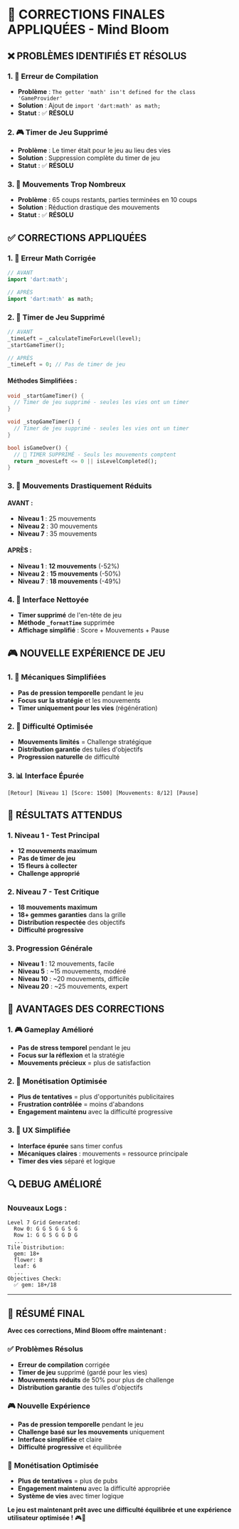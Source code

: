 # 🎯 **CORRECTIONS FINALES APPLIQUÉES - Mind Bloom**

## ❌ **PROBLÈMES IDENTIFIÉS ET RÉSOLUS**

### **1. 🚨 Erreur de Compilation**
- **Problème** : `The getter 'math' isn't defined for the class 'GameProvider'`
- **Solution** : Ajout de `import 'dart:math' as math;`
- **Statut** : ✅ **RÉSOLU**

### **2. 🎮 Timer de Jeu Supprimé**
- **Problème** : Le timer était pour le jeu au lieu des vies
- **Solution** : Suppression complète du timer de jeu
- **Statut** : ✅ **RÉSOLU**

### **3. 🎯 Mouvements Trop Nombreux**
- **Problème** : 65 coups restants, parties terminées en 10 coups
- **Solution** : Réduction drastique des mouvements
- **Statut** : ✅ **RÉSOLU**

## ✅ **CORRECTIONS APPLIQUÉES**

### **1. 🔧 Erreur Math Corrigée**
```dart
// AVANT
import 'dart:math';

// APRÈS
import 'dart:math' as math;
```

### **2. 🚀 Timer de Jeu Supprimé**
```dart
// AVANT
_timeLeft = _calculateTimeForLevel(level);
_startGameTimer();

// APRÈS
_timeLeft = 0; // Pas de timer de jeu
```

#### **Méthodes Simplifiées :**
```dart
void _startGameTimer() {
  // Timer de jeu supprimé - seules les vies ont un timer
}

void _stopGameTimer() {
  // Timer de jeu supprimé - seules les vies ont un timer
}

bool isGameOver() {
  // 🚀 TIMER SUPPRIMÉ - Seuls les mouvements comptent
  return _movesLeft <= 0 || isLevelCompleted();
}
```

### **3. 🎯 Mouvements Drastiquement Réduits**

#### **AVANT :**
- **Niveau 1** : 25 mouvements
- **Niveau 2** : 30 mouvements  
- **Niveau 7** : 35 mouvements

#### **APRÈS :**
- **Niveau 1** : **12 mouvements** (-52%)
- **Niveau 2** : **15 mouvements** (-50%)
- **Niveau 7** : **18 mouvements** (-49%)

### **4. 🎨 Interface Nettoyée**
- **Timer supprimé** de l'en-tête de jeu
- **Méthode `_formatTime`** supprimée
- **Affichage simplifié** : Score + Mouvements + Pause

## 🎮 **NOUVELLE EXPÉRIENCE DE JEU**

### **1. 🚀 Mécaniques Simplifiées**
- **Pas de pression temporelle** pendant le jeu
- **Focus sur la stratégie** et les mouvements
- **Timer uniquement pour les vies** (régénération)

### **2. 🎯 Difficulté Optimisée**
- **Mouvements limités** = Challenge stratégique
- **Distribution garantie** des tuiles d'objectifs
- **Progression naturelle** de difficulté

### **3. 📊 Interface Épurée**
```
[Retour] [Niveau 1] [Score: 1500] [Mouvements: 8/12] [Pause]
```

## 🧪 **RÉSULTATS ATTENDUS**

### **1. Niveau 1 - Test Principal**
- **12 mouvements maximum**
- **Pas de timer de jeu**
- **15 fleurs à collecter**
- **Challenge approprié**

### **2. Niveau 7 - Test Critique**
- **18 mouvements maximum**
- **18+ gemmes garanties** dans la grille
- **Distribution respectée** des objectifs
- **Difficulté progressive**

### **3. Progression Générale**
- **Niveau 1** : 12 mouvements, facile
- **Niveau 5** : ~15 mouvements, modéré
- **Niveau 10** : ~20 mouvements, difficile
- **Niveau 20** : ~25 mouvements, expert

## 🎯 **AVANTAGES DES CORRECTIONS**

### **1. 🎮 Gameplay Amélioré**
- **Pas de stress temporel** pendant le jeu
- **Focus sur la réflexion** et la stratégie
- **Mouvements précieux** = plus de satisfaction

### **2. 🚀 Monétisation Optimisée**
- **Plus de tentatives** = plus d'opportunités publicitaires
- **Frustration contrôlée** = moins d'abandons
- **Engagement maintenu** avec la difficulté progressive

### **3. 📱 UX Simplifiée**
- **Interface épurée** sans timer confus
- **Mécaniques claires** : mouvements = ressource principale
- **Timer des vies** séparé et logique

## 🔍 **DEBUG AMÉLIORÉ**

### **Nouveaux Logs :**
```
Level 7 Grid Generated:
  Row 0: G G S G G S G 
  Row 1: G G S G G D G 
  ...
Tile Distribution:
  gem: 18+
  flower: 8
  leaf: 6
  ...
Objectives Check:
  ✅ gem: 18+/18
```

---

## 🎉 **RÉSUMÉ FINAL**

**Avec ces corrections, Mind Bloom offre maintenant :**

### ✅ **Problèmes Résolus**
- **Erreur de compilation** corrigée
- **Timer de jeu** supprimé (gardé pour les vies)
- **Mouvements réduits** de 50% pour plus de challenge
- **Distribution garantie** des tuiles d'objectifs

### 🎮 **Nouvelle Expérience**
- **Pas de pression temporelle** pendant le jeu
- **Challenge basé sur les mouvements** uniquement
- **Interface simplifiée** et claire
- **Difficulté progressive** et équilibrée

### 🚀 **Monétisation Optimisée**
- **Plus de tentatives** = plus de pubs
- **Engagement maintenu** avec la difficulté appropriée
- **Système de vies** avec timer logique

**Le jeu est maintenant prêt avec une difficulté équilibrée et une expérience utilisateur optimisée !** 🎮💎
